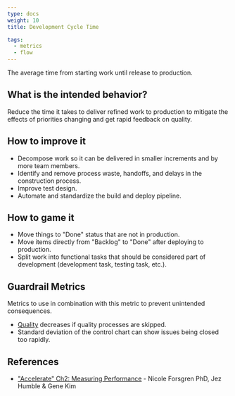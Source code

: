 ```yaml
---
type: docs
weight: 10
title: Development Cycle Time

tags:
  - metrics
  - flow
---
```


The average time from starting work until release to production.

## What is the intended behavior?

Reduce the time it takes to deliver refined work to production to mitigate the effects of priorities changing and get
rapid feedback on quality.

## How to improve it

- Decompose work so it can be delivered in smaller increments and by more team members.
- Identify and remove process waste, handoffs, and delays in the construction process.
- Improve test design.
- Automate and standardize the build and deploy pipeline.

## How to game it

- Move things to "Done" status that are not in production.
- Move items directly from "Backlog" to "Done" after deploying to production.
- Split work into functional tasks that should be considered part of development (development task, testing task,
  etc.).

## Guardrail Metrics

Metrics to use in combination with this metric to prevent unintended consequences.

- [Quality](/metrics/defect-rate) decreases if quality processes are skipped.
- Standard deviation of the control chart can show issues being closed too rapidly.

## References

- ["Accelerate" Ch2: Measuring
  Performance](https://learning.oreilly.com/library/view/accelerate/9781457191435/13-ch2.xhtml) - Nicole Forsgren PhD, Jez Humble & Gene Kim
